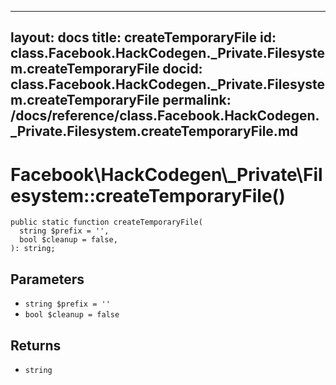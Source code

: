 
***

layout: docs
title: createTemporaryFile
id: class.Facebook.HackCodegen._Private.Filesystem.createTemporaryFile
docid: class.Facebook.HackCodegen._Private.Filesystem.createTemporaryFile
permalink: /docs/reference/class.Facebook.HackCodegen._Private.Filesystem.createTemporaryFile.md
---







# Facebook\\HackCodegen\\_Private\\Filesystem::createTemporaryFile()




``` Hack
public static function createTemporaryFile(
  string $prefix = '',
  bool $cleanup = false,
): string;
```




## Parameters




- ` string $prefix = '' `
- ` bool $cleanup = false `




## Returns




+ ` string `
